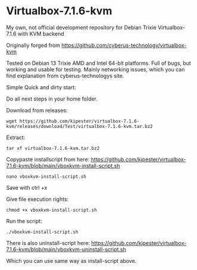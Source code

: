 # Virtualbox-7.1.6-kvm
My own, not official development repository for Debian Trixie Virtualbox-7.1.6 with KVM backend

Originally forged from https://github.com/cyberus-technology/virtualbox-kvm

Tested on Debian 13 Trixie AMD and Intel 64-bit platforms. Full of bugs, but working and usable for testing. Mainly networking issues, which you can find explanation from cyberus-technologys site.

Simple Quick and dirty start:

Do all next steps in your home folder.

Download from releases:

```
wget https://github.com/kipester/virtualbox-7.1.6-kvm/releases/download/Test/virtualbox-7.1.6-kvm.tar.bz2
```
Extract:
```
tar xf virtualbox-7.1.6-kvm.tar.bz2
```
Copypaste installscript from here: https://github.com/kipester/virtualbox-7.1.6-kvm/blob/main/vboxkvm-install-script.sh
```
nano vboxkvm-install-script.sh
```
Save with ctrl +x

Give file execution rights:
```
chmod +x vboxkvm-install-script.sh
```
Run the script:
```
./vboxkvm-install-script.sh
```
There is also uninstall-script here: https://github.com/kipester/virtualbox-7.1.6-kvm/blob/main/vboxkvm-uninstall-script.sh

Which you can use same way as install-script above.
